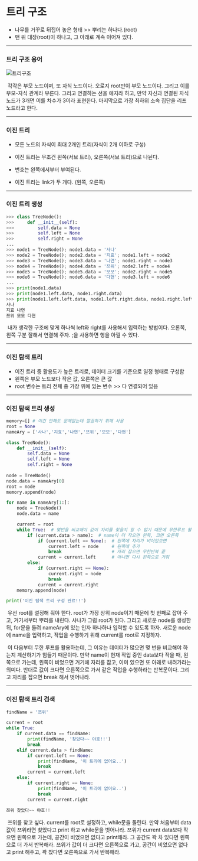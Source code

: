 # 트리 구조



- 나무를 거꾸로 뒤집어 놓은 형태 >> 뿌리는 하나다.(root)
- 맨 위 대장(root)이 하나고, 그 아래로 계속 이어져 있다.



---



### 트리 구조 용어

![트리구조](Algorithm_07.assets/트리구조.JPG)

​	각각은 부모 노드이며, 또 자식 노드이다. 오로지 root만이 부모 노드이다. 그리고 이를 부모-자식 관계라 부른다. 그리고 연결하는 선을 에지라 하고, 만약 자신과 연결된 자식 노드가 3개면 이를 차수가 3이라 표현한다. 마지막으로 가장 최하위 소속 집단을 리프 노드라고 한다.



---



### 이진 트리

- 모든 노드의 자식이 최대 2개인 트리(자식이 2개 이하로 구성)

- 이진 트리는 무조건 왼쪽(서브 트리), 오른쪽(서브 트리)으로 나뉜다.
- 번호는 왼쪽에서부터 부여된다.
- 이진 트리는 link가 두 개다. (왼쪽, 오른쪽)



---



### 이진 트리 생성

```python
>>> class TreeNode():
>>>     def __init__(self):
>>>         self.data = None
>>>         self.left = None
>>>         self.right = None
...       
>>> node1 = TreeNode(); node1.data = '사나'
>>> node2 = TreeNode(); node2.data = '지효'; node1.left = node2
>>> node3 = TreeNode(); node3.data = '나연'; node1.right = node3
>>> node4 = TreeNode(); node4.data = '쯔위'; node2.left = node4
>>> node5 = TreeNode(); node5.data = '모모'; node2.right = node5
>>> node6 = TreeNode(); node6.data = '다현'; node3.left = node6
...
>>> print(node1.data)
>>> print(node1.left.data, node1.right.data)
>>> print(node1.left.left.data, node1.left.right.data, node1.right.left.data)
사나
지효 나연
쯔위 모모 다현
```

​	내가 생각한 구조에 맞게 하나씩 left와 right를 사용해서 입력하는 방법이다. 오론쪽, 왼쪽 구분 잘해서 연결해 주자. ;을 사용하면 행을 아낄 수 있다.



---



### 이진 탐색 트리

- 이진 트리 중 활용도가 높은 트리로, 데이터 크기를 기준으로 일정 형태로 구성함
- 왼쪽은 부모 노드보다 작은 값, 오른쪽은 큰 값
- root 변수는 트리 전체 중 가장 위에 있는 변수 >> 다 연결되어 있음



---



### 이진 탐색 트리 생성

```python
memory=[] # 이건 안해도 문제없는데 깔끔하기 위해 사용
root = None
nameAry = ['사나','지효','나연','쯔위','모모','다현']

class TreeNode():
    def __init__(self):
        self.data = None
        self.left = None
        self.right = None
        
node = TreeNode()
node.data = nameAry[0]
root = node
memory.append(node)

for name in nameAry[1:]:
    node = TreeNode()
    node.data = name

    current = root
    while True:  # 몇번을 비교해야 값이 자리를 찾을지 알 수 없기 때문에 무한루프 활용
        if (current.data > name):  # name이 더 작으면 왼쪽, 크면 오른쪽
            if (current.left == None):  # 왼쪽에 자리가 비어있으면
                current.left = node     # 왼쪽에 추가
                break                   # 자리 잡으면 무한반복 끝
            current = current.left      # 아니면 다시 왼쪽으로 가줘
        else:
            if (current.right == None):
                current.right = node
                break
            current = current.right
    memory.append(node)

print('이진 탐색 트리 구성 완료!!')
```

​	우선 root를 설정해 줘야 한다. root가 가장 상위 node이기 때문에 첫 번째로 잡아 주고, 거기서부터 뿌리를 내린다. 사나가 그럼 root가 된다. 그리고 새로운 node를 생성한 뒤, for문을 돌려 nameAry에 있는 인자 하나하나 입력할 수 있도록 하자. 새로운 node에 name을 입력하고, 작업을 수행하기 위해 current를 root로 지정하자.

​	이 다음부터 무한 루프를 활용하는데, 그 이유는 데이터가 많으면 몇 번을 비교해야 하는지 계산하기가 힘들기 때문이다. 만약 name이 현재 작업 중인 data보다 작을 때, 왼쪽으로 가는데, 왼쪽이 비었으면 거기에 자리를 잡고, 이미 있으면 또 아래로 내려가라는 의미다. 반대로 값이 크다면 오른쪽으로 가서 같은 작업을 수행하라는 반복문이다. 그리고 자리를 잡으면 break 해서 벗어나라. 



---



### 이진 탐색 트리 검색

```python
findName = '쯔위'

current = root
while True:
    if current.data == findName:
        print(findName, '찾았다~~ 야호!!')
        break
    elif current.data > findName:
        if current.left == None:
            print(findName, '이 트리에 없어요..')
            break
        current = current.left
    else:
        if current.right == None:
            print(findName, '이 트리에 없어요..')
            break
        current = current.right
        
쯔위 찾았다~~ 야호!!
```

​	쯔위를 찾고 싶다. current를 root로 설정하고, while문을 돌린다. 만약 처음부터 data 값이 쯔위라면 찾았다고 print 하고 while문을 벗어나라. 쯔위가 current data보다 작으면 왼쪽으로 가는데, 공간이 비었으면 없다고 print해라. 그 공간도 꽉 차 있다면 왼쪽으로 더 가서 반복해라. 쯔위가 값이 더 크다면 오른쪽으로 가고, 공간이 비었으면 없다고 print 해주고, 꽉 찼다면 오른쪽으로 가서 반복해라.
